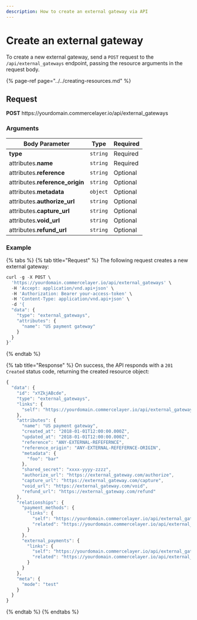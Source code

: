 ```yaml
---
description: How to create an external gateway via API
---
```


# Create an external gateway

To create a new external gateway, send a `POST` request to the `/api/external_gateways` endpoint, passing the resource arguments in the request body.

{% page-ref page="../../creating-resources.md" %}

## Request

**POST** https://<i></i>yourdomain.commercelayer.io/api/external_gateways

### Arguments

| Body Parameter | Type     | Required |
| -------------- | -------- | -------- |
| **type**       | `string` | Required |
| attributes.**name** | `string` | Required |
| attributes.**reference** | `string` | Optional |
| attributes.**reference_origin** | `string` | Optional |
| attributes.**metadata** | `object` | Optional |
| attributes.**authorize_url** | `string` | Optional |
| attributes.**capture_url** | `string` | Optional |
| attributes.**void_url** | `string` | Optional |
| attributes.**refund_url** | `string` | Optional |

### Example

{% tabs %}
{% tab title="Request" %}
The following request creates a new external gateway:

```javascript
curl -g -X POST \
  'https://yourdomain.commercelayer.io/api/external_gateways' \
  -H 'Accept: application/vnd.api+json' \
  -H 'Authorization: Bearer your-access-token' \
  -H 'Content-Type: application/vnd.api+json' \
  -d '{
  "data": {
    "type": "external_gateways",
    "attributes": {
      "name": "US payment gateway"
    }
  }
}'
```
{% endtab %}

{% tab title="Response" %}
On success, the API responds with a `201 Created` status code, returning the created resource object:

```javascript
{
  "data": {
    "id": "xYZkjABcde",
    "type": "external_gateways",
    "links": {
      "self": "https://yourdomain.commercelayer.io/api/external_gateways/xYZkjABcde"
    },
    "attributes": {
      "name": "US payment gateway",
      "created_at": "2018-01-01T12:00:00.000Z",
      "updated_at": "2018-01-01T12:00:00.000Z",
      "reference": "ANY-EXTERNAL-REFEFERNCE",
      "reference_origin": "ANY-EXTERNAL-REFEFERNCE-ORIGIN",
      "metadata": {
        "foo": "bar"
      },
      "shared_secret": "xxxx-yyyy-zzzz",
      "authorize_url": "https://external_gateway.com/authorize",
      "capture_url": "https://external_gateway.com/capture",
      "void_url": "https://external_gateway.com/void",
      "refund_url": "https://external_gateway.com/refund"
    },
    "relationships": {
      "payment_methods": {
        "links": {
          "self": "https://yourdomain.commercelayer.io/api/external_gateways/xYZkjABcde/relationships/payment_methods",
          "related": "https://yourdomain.commercelayer.io/api/external_gateways/xYZkjABcde/payment_methods"
        }
      },
      "external_payments": {
        "links": {
          "self": "https://yourdomain.commercelayer.io/api/external_gateways/xYZkjABcde/relationships/external_payments",
          "related": "https://yourdomain.commercelayer.io/api/external_gateways/xYZkjABcde/external_payments"
        }
      }
    },
    "meta": {
      "mode": "test"
    }
  }
}
```
{% endtab %}
{% endtabs %}

